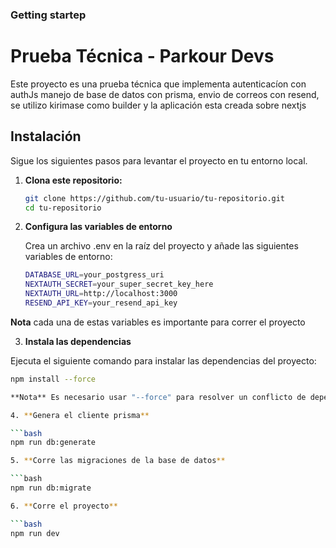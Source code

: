 ### Getting startep 

# Prueba Técnica - Parkour Devs

Este proyecto es una prueba técnica que implementa autenticacíon con authJs manejo de base de datos con prisma, envio de correos con resend, se utilizo kirimase como builder y la aplicación esta creada sobre nextjs

## Instalación

Sigue los siguientes pasos para levantar el proyecto en tu entorno local.

1. **Clona este repositorio:**

   ```bash
   git clone https://github.com/tu-usuario/tu-repositorio.git
   cd tu-repositorio


2. **Configura las variables de entorno**

   Crea un archivo .env en la raíz del proyecto y añade las siguientes variables de entorno:
   
      ```bash
   DATABASE_URL=your_postgress_uri
   NEXTAUTH_SECRET=your_super_secret_key_here
   NEXTAUTH_URL=http://localhost:3000
   RESEND_API_KEY=your_resend_api_key

**Nota** cada una de estas variables es importante para correr el proyecto

3. **Instala las dependencias**

  Ejecuta el siguiente comando para instalar las dependencias del proyecto:

   ```bash
   npm install --force

**Nota** Es necesario usar "--force" para resolver un conflicto de dependencias.

4. **Genera el cliente prisma**

   ```bash
   npm run db:generate

5. **Corre las migraciones de la base de datos**

   ```bash
   npm run db:migrate

6. **Corre el proyecto**

   ```bash
   npm run dev
   
   
